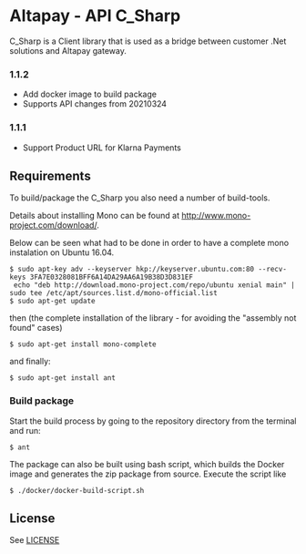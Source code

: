 Altapay - API C_Sharp
=====================

C_Sharp is a Client library that is used as a bridge between customer .Net solutions and Altapay gateway.

### 1.1.2

- Add docker image to build package
- Supports API changes from 20210324

### 1.1.1

- Support Product URL for Klarna Payments

## Requirements

To build/package the C_Sharp you also need a number of build-tools.

Details about installing Mono can be found at http://www.mono-project.com/download/.

Below can be seen what had to be done in order to have a complete mono instalation on Ubuntu 16.04.

    $ sudo apt-key adv --keyserver hkp://keyserver.ubuntu.com:80 --recv-keys 3FA7E0328081BFF6A14DA29AA6A19B38D3D831EF
     echo "deb http://download.mono-project.com/repo/ubuntu xenial main" | sudo tee /etc/apt/sources.list.d/mono-official.list
    $ sudo apt-get update
  
  then (the complete installation of the library - for avoiding the "assembly not found" cases)
     
    $ sudo apt-get install mono-complete
    
 and finally:   
    
    $ sudo apt-get install ant

### Build package

Start the build process by going to the repository directory from the terminal and run:

    $ ant

The package can also be built using bash script, which builds the Docker image and generates the zip package from source. Execute the script like

    $ ./docker/docker-build-script.sh

## License

See [LICENSE](LICENSE)
